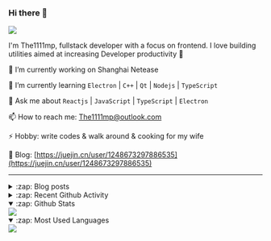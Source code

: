 ### Hi there 👋

![](https://komarev.com/ghpvc/?username=1111mp&color=green)

I'm The1111mp, fullstack developer with a focus on frontend. I love building utilities aimed at increasing Developer productivity 🙌

🔭 I’m currently working on Shanghai Netease

🌱 I’m currently learning `Electron` | `C++` | `Qt` | `Nodejs` | `TypeScript`

💬 Ask me about `Reactjs` | `JavaScript` | `TypeScript` | `Electron`

📫 How to reach me: <a href="mailto:The1111mp@outlook.com">The1111mp@outlook.com</a>

⚡ Hobby: write codes & walk around & cooking for my wife

📖 Blog: [https://juejin.cn/user/1248673297886535](https://juejin.cn/user/1248673297886535)

***

<details>
  <summary>:zap: Blog posts</summary>

  - [使用 nvm-desktop 轻松安装和管理多个 node 版本](https://juejin.cn/post/7267791228872179727)
  - [Electron 中集成 SQLite3 数据库的最佳实践](https://juejin.cn/post/7202807471881306172)
  - [从0开发IM，单聊群聊在线离线消息以及消息的已读未读功能](https://juejin.cn/post/7202583557751865401)
  - [Electron（网页）中实现接近微信消息发送体验的消息输入框及界面](https://juejin.cn/post/7252505446396575781)
  - [Qt中基于QWebEngineView和QWebChannel实现与web的交互](https://juejin.cn/post/7238423148555501629)
</details>

<details>
  <summary>:zap: Recent Github Activity</summary>

  <!--START_SECTION:activity-->
1. 🎉 Merged PR [#26](https://github.com/1111mp/im_server/pull/26) in [1111mp/im_server](https://github.com/1111mp/im_server)
2. 🎉 Merged PR [#41](https://github.com/1111mp/electron_client/pull/41) in [1111mp/electron_client](https://github.com/1111mp/electron_client)
3. 🚀 Published release [v2.3.0](https://github.com/1111mp/nvmd-command/releases/tag/v2.3.0) in [1111mp/nvmd-command](https://github.com/1111mp/nvmd-command)
4. 🚀 Published release [v2.3.0](https://github.com/1111mp/nvm-desktop/releases/tag/v2.3.0) in [1111mp/nvm-desktop](https://github.com/1111mp/nvm-desktop)
5. 🎉 Merged PR [#10](https://github.com/1111mp/nvm-desktop/pull/10) in [1111mp/nvm-desktop](https://github.com/1111mp/nvm-desktop)
6. 🗣 Commented on [#10](https://github.com/1111mp/nvm-desktop/pull/10#issuecomment-1763224620) in [1111mp/nvm-desktop](https://github.com/1111mp/nvm-desktop)
7. 🔒 Closed issue [#8](https://github.com/1111mp/nvm-desktop/issues/8) in [1111mp/nvm-desktop](https://github.com/1111mp/nvm-desktop)
8. 🗣 Commented on [#8](https://github.com/1111mp/nvm-desktop/issues/8#issuecomment-1754853234) in [1111mp/nvm-desktop](https://github.com/1111mp/nvm-desktop)
9. 🎉 Merged PR [#40](https://github.com/1111mp/electron_client/pull/40) in [1111mp/electron_client](https://github.com/1111mp/electron_client)
10. 🎉 Merged PR [#39](https://github.com/1111mp/electron_client/pull/39) in [1111mp/electron_client](https://github.com/1111mp/electron_client)
  <!--END_SECTION:activity-->
</details>

<details open>
  <summary>:zap: Github Stats</summary>

  <img align="center" src="https://github-readme-stats-sigma-five.vercel.app/api?username=1111mp&show_icons=true&hide_border=true&theme=gruvbox" />
</details>

<details open>
  <summary>:zap: Most Used Languages</summary>

  <img align="center" src="https://github-readme-stats-sigma-five.vercel.app/api/top-langs/?username=1111mp&layout=compact&show_icons=true&hide_border=true&theme=gruvbox" />
</details>


<!--
**1111mp/1111mp** is a ✨ _special_ ✨ repository because its `README.md` (this file) appears on your GitHub profile.

Here are some ideas to get you started:

- 🔭 I’m currently working on ...
- 🌱 I’m currently learning ...
- 👯 I’m looking to collaborate on ...
- 🤔 I’m looking for help with ...
- 💬 Ask me about ...
- 📫 How to reach me: ...
- 😄 Pronouns: ...
- ⚡ Fun fact: ...
-->
